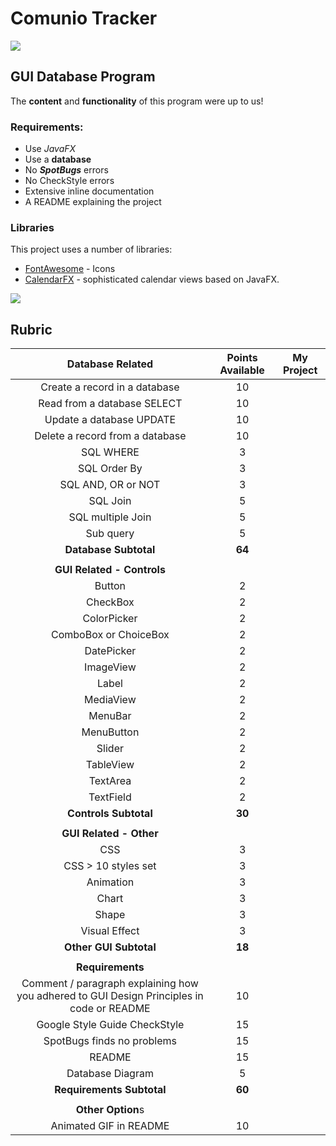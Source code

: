 # Comunio Tracker

![](https://cdn.dribbble.com/users/1122111/screenshots/4828191/comunio_rebrand_animation_v6.gif)  

## GUI Database Program
The **content** and **functionality** of this program were up to us!

### Requirements:
  - Use *JavaFX*
  - Use a **database**
  - No ***SpotBugs*** errors
  - No CheckStyle errors
  - Extensive inline documentation 
  - A README explaining the project

### Libraries

This project uses a number of libraries:

* [FontAwesome](https://bintray.com/jerady/maven/FontAwesomeFX/9.1.2) - Icons
* [CalendarFX](https://github.com/dlemmermann/CalendarFX) - sophisticated calendar views based on 
JavaFX.

![](https://thumbs.gfycat.com/BrilliantEllipticalBobolink-size_restricted.gif)

## Rubric

****Database Related****|****Points Available****|****My Project****
:-----:|:-----:|:-----:
Create a record in a database|10| 
Read from a database SELECT|10| 
Update a database UPDATE|10| 
Delete a record from a database|10| 
SQL WHERE|3| 
SQL Order By|3| 
SQL AND, OR or NOT|3| 
SQL Join|5| 
SQL multiple Join|5| 
Sub query|5| 
**Database Subtotal**|**64**| 
 | | 
****GUI Related - Controls****| | 
Button|2| 
CheckBox|2| 
ColorPicker|2| 
ComboBox or ChoiceBox|2| 
DatePicker|2| 
ImageView|2| 
Label|2| 
MediaView|2| 
MenuBar|2| 
MenuButton|2| 
Slider|2| 
TableView|2| 
TextArea|2| 
TextField|2| 
**Controls Subtotal**|**30**| 
 | | 
****GUI Related - Other****| | 
CSS|3| 
CSS > 10 styles set |3| 
Animation|3| 
Chart|3| 
Shape|3| 
Visual Effect|3| 
**Other GUI Subtotal**|**18**| 
 | | 
****Requirements****| | 
Comment / paragraph explaining how you adhered to GUI Design Principles in code or README|10| 
Google Style Guide CheckStyle|15| 
SpotBugs finds no problems|15| 
README|15| 
Database Diagram|5| 
**Requirements Subtotal**|**60**| 
 | | 
****Other Option****s| | 
Animated GIF in README|10| 
